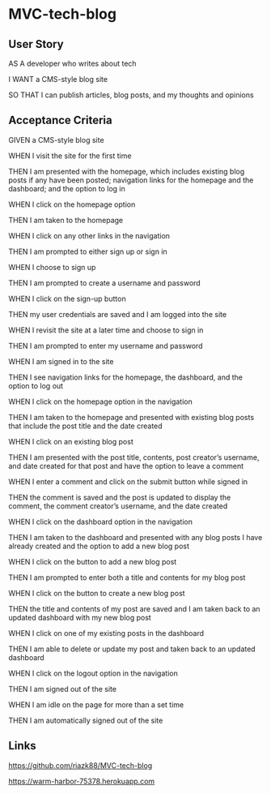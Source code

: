 # MVC-tech-blog

## User Story

AS A developer who writes about tech

I WANT a CMS-style blog site

SO THAT I can publish articles, blog posts, and my thoughts and opinions

## Acceptance Criteria
GIVEN a CMS-style blog site

WHEN I visit the site for the first time

THEN I am presented with the homepage, which includes existing blog posts if any have been posted; navigation links for the homepage and the dashboard; and the option to log in

WHEN I click on the homepage option

THEN I am taken to the homepage

WHEN I click on any other links in the navigation

THEN I am prompted to either sign up or sign in

WHEN I choose to sign up

THEN I am prompted to create a username and password

WHEN I click on the sign-up button

THEN my user credentials are saved and I am logged into the site

WHEN I revisit the site at a later time and choose to sign in

THEN I am prompted to enter my username and password

WHEN I am signed in to the site

THEN I see navigation links for the homepage, the dashboard, and the option to log out

WHEN I click on the homepage option in the navigation

THEN I am taken to the homepage and presented with existing blog posts that include the post title and the date created

WHEN I click on an existing blog post

THEN I am presented with the post title, contents, post creator’s username, and date created for that post and have the option to leave a comment

WHEN I enter a comment and click on the submit button while signed in

THEN the comment is saved and the post is updated to display the comment, the comment creator’s username, and the date created

WHEN I click on the dashboard option in the navigation

THEN I am taken to the dashboard and presented with any blog posts I have already created and the option to add a new blog post

WHEN I click on the button to add a new blog post

THEN I am prompted to enter both a title and contents for my blog post

WHEN I click on the button to create a new blog post

THEN the title and contents of my post are saved and I am taken back to an updated dashboard with my new blog post

WHEN I click on one of my existing posts in the dashboard

THEN I am able to delete or update my post and taken back to an updated dashboard

WHEN I click on the logout option in the navigation

THEN I am signed out of the site

WHEN I am idle on the page for more than a set time

THEN I am automatically signed out of the site 

## Links
https://github.com/riazk88/MVC-tech-blog

https://warm-harbor-75378.herokuapp.com
